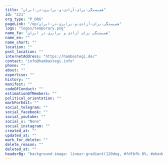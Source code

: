```yaml
---
title: "همبستگی-برای-آزادی-و-برابری-در-ایران"
id: "221"
org_type: "P_ORG"
pageLink: "/op/همبستگی-برای-آزادی-و-برابری-در-ایران"
logo: "logos/temporary.png"
name_fa: "همبستگی برای آزادی و برابری در ایران"
name_en: ""
name_short: ""
location: ""
post_location: ""
internetAddress: "https://hambastegi.de/"
contact: "info@hambastegi.info"
phone: ""
about: ""
expertise: ""
history: ""
manifest: ""
codeOfConduct: ""
estimationOfMembers: ""
political_orientation: ""
markForEdit: ""
social_telegram: ""
social_facebook: ""
social_youtube: ""
social_x: "None"
social_instagram: ""
created_at: ""
updated_at: ""
mark_for_delete: ""
delete_reason: ""
deleted_at: ""
headerBg: "background-image: linear-gradient(120deg, #fdfbfb 0%, #ebedee 100%);"
---
```


